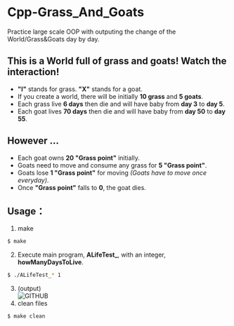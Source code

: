 # Cpp-Grass_And_Goats
Practice large scale OOP with outputing the change of the World/Grass&amp;Goats day by day.

## This is a World full of grass and goats! Watch the interaction!
  * **"I"** stands for grass. **"X"** stands for a goat.
  * If you create a world, there will be initially **10 grass** and **5 goats**.
  * Each grass live **6 days** then die and will have baby from **day 3** to **day 5**.
  * Each goat lives **70 days** then die and will have baby from **day 50** to **day 55**.
## However ...
  * Each goat owns **20 "Grass point"** initially.
  * Goats need to move and consume any grass for **5 "Grass point"**.
  * Goats lose **1 "Grass point"** for moving *(Goats have to move once everyday)*.
  * Once **"Grass point"** falls to **0**, the goat dies.
  
## Usage：
  1. make
  ```bash
  $ make
  ```
  2. Execute main program, **ALifeTest_**, with an integer, **howManyDaysToLive**.
  ```bash
  $ ./ALifeTest_* 1
  ```
  3. (output)  
  ![GITHUB]( https://i.imgur.com/H20ofL4.png "DAY1")
  4. clean files
  ```bash
  $ make clean
  ```
